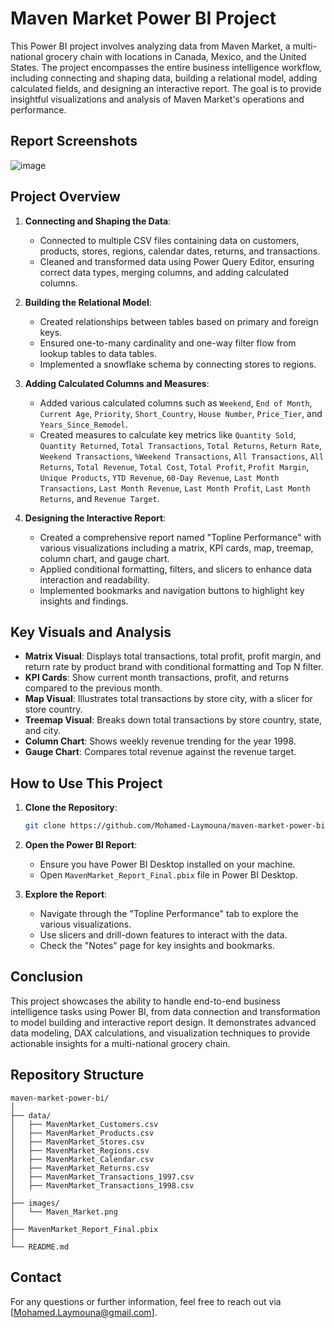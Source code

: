 
# Maven Market Power BI Project

This Power BI project involves analyzing data from Maven Market, a multi-national grocery chain with locations in Canada, Mexico, and the United States. The project encompasses the entire business intelligence workflow, including connecting and shaping data, building a relational model, adding calculated fields, and designing an interactive report. The goal is to provide insightful visualizations and analysis of Maven Market's operations and performance.

## Report Screenshots
![image](https://github.com/user-attachments/assets/d5f77424-0ca4-440c-8a2d-94de7391f264)


## Project Overview

1. **Connecting and Shaping the Data**:
    - Connected to multiple CSV files containing data on customers, products, stores, regions, calendar dates, returns, and transactions.
    - Cleaned and transformed data using Power Query Editor, ensuring correct data types, merging columns, and adding calculated columns.

2. **Building the Relational Model**:
    - Created relationships between tables based on primary and foreign keys.
    - Ensured one-to-many cardinality and one-way filter flow from lookup tables to data tables.
    - Implemented a snowflake schema by connecting stores to regions.

3. **Adding Calculated Columns and Measures**:
    - Added various calculated columns such as `Weekend`, `End of Month`, `Current Age`, `Priority`, `Short_Country`, `House Number`, `Price_Tier`, and `Years_Since_Remodel`.
    - Created measures to calculate key metrics like `Quantity Sold`, `Quantity Returned`, `Total Transactions`, `Total Returns`, `Return Rate`, `Weekend Transactions`, `%Weekend Transactions`, `All Transactions`, `All Returns`, `Total Revenue`, `Total Cost`, `Total Profit`, `Profit Margin`, `Unique Products`, `YTD Revenue`, `60-Day Revenue`, `Last Month Transactions`, `Last Month Revenue`, `Last Month Profit`, `Last Month Returns`, and `Revenue Target`.

4. **Designing the Interactive Report**:
    - Created a comprehensive report named "Topline Performance" with various visualizations including a matrix, KPI cards, map, treemap, column chart, and gauge chart.
    - Applied conditional formatting, filters, and slicers to enhance data interaction and readability.
    - Implemented bookmarks and navigation buttons to highlight key insights and findings.

## Key Visuals and Analysis

- **Matrix Visual**: Displays total transactions, total profit, profit margin, and return rate by product brand with conditional formatting and Top N filter.
- **KPI Cards**: Show current month transactions, profit, and returns compared to the previous month.
- **Map Visual**: Illustrates total transactions by store city, with a slicer for store country.
- **Treemap Visual**: Breaks down total transactions by store country, state, and city.
- **Column Chart**: Shows weekly revenue trending for the year 1998.
- **Gauge Chart**: Compares total revenue against the revenue target.

## How to Use This Project

1. **Clone the Repository**:
    ```bash
    git clone https://github.com/Mohamed-Laymouna/maven-market-power-bi.git
    ```

2. **Open the Power BI Report**:
    - Ensure you have Power BI Desktop installed on your machine.
    - Open `MavenMarket_Report_Final.pbix` file in Power BI Desktop.

3. **Explore the Report**:
    - Navigate through the "Topline Performance" tab to explore the various visualizations.
    - Use slicers and drill-down features to interact with the data.
    - Check the "Notes" page for key insights and bookmarks.

## Conclusion

This project showcases the ability to handle end-to-end business intelligence tasks using Power BI, from data connection and transformation to model building and interactive report design. It demonstrates advanced data modeling, DAX calculations, and visualization techniques to provide actionable insights for a multi-national grocery chain.

## Repository Structure

```
maven-market-power-bi/
│
├── data/
│   ├── MavenMarket_Customers.csv
│   ├── MavenMarket_Products.csv
│   ├── MavenMarket_Stores.csv
│   ├── MavenMarket_Regions.csv
│   ├── MavenMarket_Calendar.csv
│   ├── MavenMarket_Returns.csv
│   ├── MavenMarket_Transactions_1997.csv
│   ├── MavenMarket_Transactions_1998.csv
│
├── images/
│   └── Maven_Market.png
│
├── MavenMarket_Report_Final.pbix
│
└── README.md
```

## Contact

For any questions or further information, feel free to reach out via [Mohamed.Laymouna@gmail.com].
